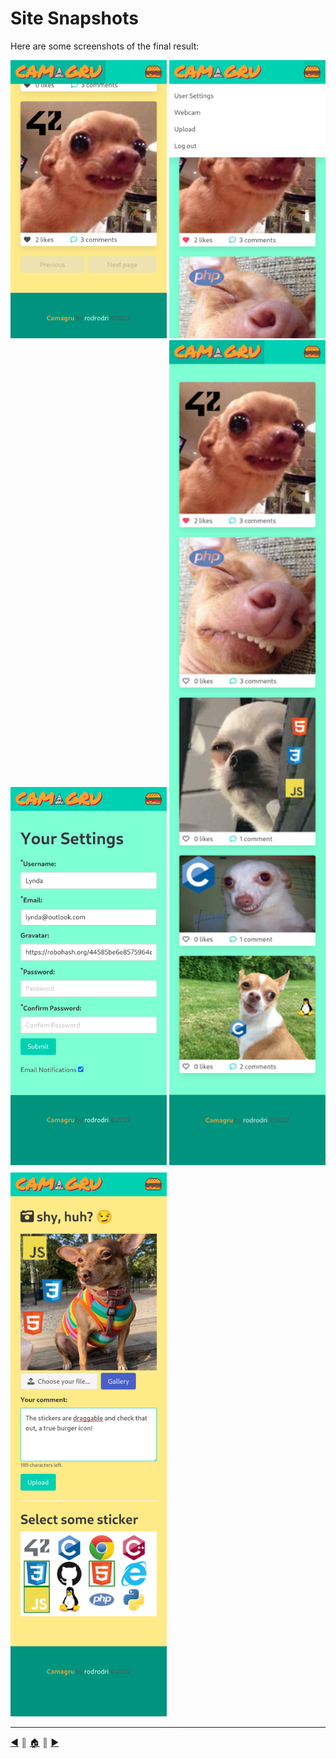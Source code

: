 # Site Snapshots
Here are some screenshots of the final result:

<img src="./screenshots/01.png" width="250"/>

<img src="./screenshots/02.png" width="250"/>

<img src="./screenshots/03.png" width="250"/>

<img src="./screenshots/04.png" width="250"/>

<img src="./screenshots/05.png" width="250"/>

---
[:arrow_backward:][back] ║ [:house:][home] ║ [:arrow_forward:][next]

<!-- navigation -->
[home]: ../README.md
[back]: ./camera.md
[next]: ../README.md